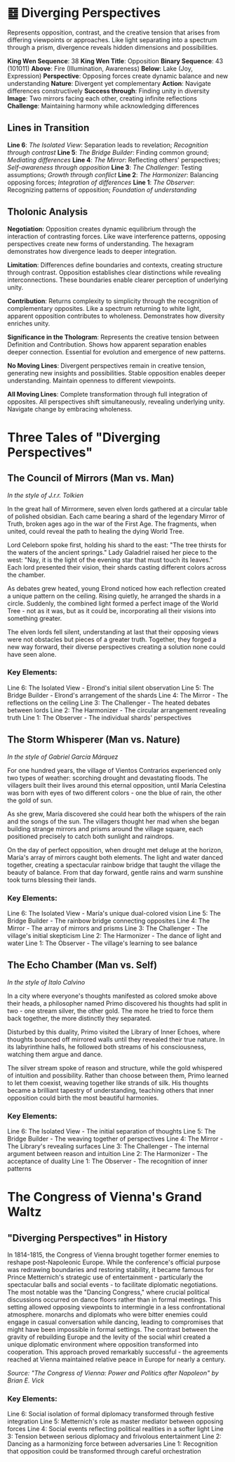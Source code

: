 # ䷥ Diverging Perspectives

Represents opposition, contrast, and the creative tension that arises from differing viewpoints or approaches. Like light separating into a spectrum through a prism, divergence reveals hidden dimensions and possibilities.

**King Wen Sequence**: 38
**King Wen Title**: Opposition
**Binary Sequence**: 43 (101011)
**Above**: Fire (Illumination, Awareness)
**Below**: Lake (Joy, Expression)
**Perspective**: Opposing forces create dynamic balance and new understanding
**Nature**: Divergent yet complementary
**Action**: Navigate differences constructively
**Success through**: Finding unity in diversity
**Image**: Two mirrors facing each other, creating infinite reflections
**Challenge**: Maintaining harmony while acknowledging differences

## Lines in Transition
**Line 6**: *The Isolated View*: Separation leads to revelation; *Recognition through contrast*
**Line 5**: *The Bridge Builder*: Finding common ground; *Mediating differences*
**Line 4**: *The Mirror*: Reflecting others\' perspectives; *Self-awareness through opposition*
**Line 3**: *The Challenger*: Testing assumptions; *Growth through conflict*
**Line 2**: *The Harmonizer*: Balancing opposing forces; *Integration of differences*
**Line 1**: *The Observer*: Recognizing patterns of opposition; *Foundation of understanding*

## Tholonic Analysis
**Negotiation**: Opposition creates dynamic equilibrium through the interaction of contrasting forces. Like wave interference patterns, opposing perspectives create new forms of understanding. The hexagram demonstrates how divergence leads to deeper integration.

**Limitation**: Differences define boundaries and contexts, creating structure through contrast. Opposition establishes clear distinctions while revealing interconnections. These boundaries enable clearer perception of underlying unity.

**Contribution**: Returns complexity to simplicity through the recognition of complementary opposites. Like a spectrum returning to white light, apparent opposition contributes to wholeness. Demonstrates how diversity enriches unity.

**Significance in the Thologram**: Represents the creative tension between Definition and Contribution. Shows how apparent separation enables deeper connection. Essential for evolution and emergence of new patterns.

**No Moving Lines**: Divergent perspectives remain in creative tension, generating new insights and possibilities. Stable opposition enables deeper understanding. Maintain openness to different viewpoints.

**All Moving Lines**: Complete transformation through full integration of opposites. All perspectives shift simultaneously, revealing underlying unity. Navigate change by embracing wholeness.
# Three Tales of "Diverging Perspectives"

## The Council of Mirrors (Man vs. Man)
*In the style of J.r.r. Tolkien*

In the great hall of Mirrormere, seven elven lords gathered at a circular table of polished obsidian. Each came bearing a shard of the legendary Mirror of Truth, broken ages ago in the war of the First Age. The fragments, when united, could reveal the path to healing the dying World Tree.

Lord Celeborn spoke first, holding his shard to the east: "The tree thirsts for the waters of the ancient springs." Lady Galadriel raised her piece to the west: "Nay, it is the light of the evening star that must touch its leaves." Each lord presented their vision, their shards casting different colors across the chamber.

As debates grew heated, young Elrond noticed how each reflection created a unique pattern on the ceiling. Rising quietly, he arranged the shards in a circle. Suddenly, the combined light formed a perfect image of the World Tree - not as it was, but as it could be, incorporating all their visions into something greater.

The elven lords fell silent, understanding at last that their opposing views were not obstacles but pieces of a greater truth. Together, they forged a new way forward, their diverse perspectives creating a solution none could have seen alone.

### Key Elements:
Line 6: The Isolated View - Elrond\'s initial silent observation
Line 5: The Bridge Builder - Elrond\'s arrangement of the shards
Line 4: The Mirror - The reflections on the ceiling
Line 3: The Challenger - The heated debates between lords
Line 2: The Harmonizer - The circular arrangement revealing truth
Line 1: The Observer - The individual shards\' perspectives

## The Storm Whisperer (Man vs. Nature)
*In the style of Gabriel García Márquez*

For one hundred years, the village of Vientos Contrarios experienced only two types of weather: scorching drought and devastating floods. The villagers built their lives around this eternal opposition, until María Celestina was born with eyes of two different colors - one the blue of rain, the other the gold of sun.

As she grew, María discovered she could hear both the whispers of the rain and the songs of the sun. The villagers thought her mad when she began building strange mirrors and prisms around the village square, each positioned precisely to catch both sunlight and raindrops.

On the day of perfect opposition, when drought met deluge at the horizon, María's array of mirrors caught both elements. The light and water danced together, creating a spectacular rainbow bridge that taught the village the beauty of balance. From that day forward, gentle rains and warm sunshine took turns blessing their lands.

### Key Elements:
Line 6: The Isolated View - María\'s unique dual-colored vision
Line 5: The Bridge Builder - The rainbow bridge connecting opposites
Line 4: The Mirror - The array of mirrors and prisms
Line 3: The Challenger - The village\'s initial skepticism
Line 2: The Harmonizer - The dance of light and water
Line 1: The Observer - The village\'s learning to see balance

## The Echo Chamber (Man vs. Self)
*In the style of Italo Calvino*

In a city where everyone\'s thoughts manifested as colored smoke above their heads, a philosopher named Primo discovered his thoughts had split in two - one stream silver, the other gold. The more he tried to force them back together, the more distinctly they separated.

Disturbed by this duality, Primo visited the Library of Inner Echoes, where thoughts bounced off mirrored walls until they revealed their true nature. In its labyrinthine halls, he followed both streams of his consciousness, watching them argue and dance.

The silver stream spoke of reason and structure, while the gold whispered of intuition and possibility. Rather than choose between them, Primo learned to let them coexist, weaving together like strands of silk. His thoughts became a brilliant tapestry of understanding, teaching others that inner opposition could birth the most beautiful harmonies.

### Key Elements:
Line 6: The Isolated View - The initial separation of thoughts
Line 5: The Bridge Builder - The weaving together of perspectives
Line 4: The Mirror - The Library\'s revealing surfaces
Line 3: The Challenger - The internal argument between reason and intuition
Line 2: The Harmonizer - The acceptance of duality
Line 1: The Observer - The recognition of inner patterns
# The Congress of Vienna\'s Grand Waltz

## "Diverging Perspectives" in History

In 1814-1815, the Congress of Vienna brought together former enemies to reshape post-Napoleonic Europe. While the conference\'s official purpose was redrawing boundaries and restoring stability, it became famous for Prince Metternich\'s strategic use of entertainment - particularly the spectacular balls and social events - to facilitate diplomatic negotiations. The most notable was the "Dancing Congress," where crucial political discussions occurred on dance floors rather than in formal meetings. This setting allowed opposing viewpoints to intermingle in a less confrontational atmosphere. monarchs and diplomats who were bitter enemies could engage in casual conversation while dancing, leading to compromises that might have been impossible in formal settings. The contrast between the gravity of rebuilding Europe and the levity of the social whirl created a unique diplomatic environment where opposition transformed into cooperation. This approach proved remarkably successful - the agreements reached at Vienna maintained relative peace in Europe for nearly a century.

*Source: "The Congress of Vienna: Power and Politics after Napoleon" by Brian E. Vick*

### Key Elements:
Line 6: Social isolation of formal diplomacy transformed through festive integration
Line 5: Metternich\'s role as master mediator between opposing forces
Line 4: Social events reflecting political realities in a softer light
Line 3: Tension between serious diplomacy and frivolous entertainment
Line 2: Dancing as a harmonizing force between adversaries
Line 1: Recognition that opposition could be transformed through careful orchestration